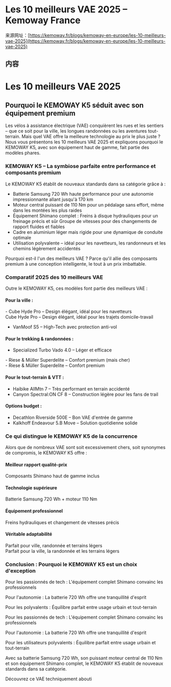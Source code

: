 <!-- TRANSFORM_DIFF_MODIFIED: DO NOT OVERWRITE -->

# Les 10 meilleurs VAE 2025 – Kemoway France

来源网址：[https://kemoway.fr/blogs/kemoway-en-europe/les-10-meilleurs-vae-2025](https://kemoway.fr/blogs/kemoway-en-europe/les-10-meilleurs-vae-2025)

## 内容

<link rel="stylesheet" href="/kmy/assets/css/markdown.css">

# Les 10 meilleurs VAE 2025

## Pourquoi le KEMOWAY K5 séduit avec son équipement premium

Les vélos à assistance électrique (VAE) conquièrent les rues et les sentiers – que ce soit pour la ville, les longues randonnées ou les aventures tout-terrain. Mais quel VAE offre la meilleure technologie au prix le plus juste ? Nous vous présentons les 10 meilleurs VAE 2025 et expliquons pourquoi le KEMOWAY K5, avec son équipement haut de gamme, fait partie des modèles phares.

### KEMOWAY K5 – La symbiose parfaite entre performance et composants premium

Le KEMOWAY K5 établit de nouveaux standards dans sa catégorie grâce à :

- Batterie Samsung 720 Wh haute performance pour une autonomie impressionnante allant jusqu'à 170 km
- Moteur central puissant de 110 Nm pour un pédalage sans effort, même dans les montées les plus raides
- Équipement Shimano complet : Freins à disque hydrauliques pour un freinage précis et sûr Groupe de vitesses pour des changements de rapport fluides et fiables
- Cadre en aluminium léger mais rigide pour une dynamique de conduite optimale
- Utilisation polyvalente – idéal pour les navetteurs, les randonneurs et les chemins légèrement accidentés

Pourquoi est-il l'un des meilleurs VAE ? Parce qu'il allie des composants premium à une conception intelligente, le tout à un prix imbattable.

### Comparatif 2025 des 10 meilleurs VAE

Outre le KEMOWAY K5, ces modèles font partie des meilleurs VAE :

#### Pour la ville :

<div class='old-text'><span class='removed'>- Cube Hyde Pro – Design élégant, idéal pour les navetteurs</span></div>
<div class='new-text'><span class='added'>Cube Hyde Pro – Design élégant, idéal pour les trajets domicile-travail</span></div>

- VanMoof S5 – High-Tech avec protection anti-vol

#### Pour le trekking & randonnées :

- Specialized Turbo Vado 4.0 – Léger et efficace
<div class='old-text'><span class='removed'>- Riese & Müller Superdelite – Confort premium (mais cher)</span></div><div class='new-text'><span class='added'>- Riese & Müller Superdelite – Confort premium</span></div>

#### Pour le tout-terrain & VTT :

- Haibike AllMtn 7 – Très performant en terrain accidenté
- Canyon Spectral:ON CF 8 – Construction légère pour les fans de trail

#### Options budget :

- Decathlon Riverside 500E – Bon VAE d'entrée de gamme
- Kalkhoff Endeavour 5.B Move – Solution quotidienne solide

### Ce qui distingue le KEMOWAY K5 de la concurrence

Alors que de nombreux VAE sont soit excessivement chers, soit synonymes de compromis, le KEMOWAY K5 offre :

#### Meilleur rapport qualité-prix

Composants Shimano haut de gamme inclus

#### Technologie supérieure

Batterie Samsung 720 Wh + moteur 110 Nm

#### Équipement professionnel

Freins hydrauliques et changement de vitesses précis

#### Véritable adaptabilité

<div class='old-text'><span class='removed'>Parfait pour ville, randonnée et terrains légers</span></div>
<div class='new-text'><span class='added'>Parfait pour la ville, la randonnée et les terrains légers</span></div>

### Conclusion : Pourquoi le KEMOWAY K5 est un choix d'exception

<div class='old-text'><span class='removed'>
Pour les passionnés de tech : L'équipement complet Shimano convainc les professionnels

Pour l'autonomie : La batterie 720 Wh offre une tranquillité d'esprit

Pour les polyvalents : Équilibre parfait entre usage urbain et tout-terrain</span></div>

<div class='new-text'><span class='added'>
Pour les passionnés de tech : L'équipement complet Shimano convainc les professionnels

Pour l'autonomie : La batterie 720 Wh offre une tranquillité d'esprit

Pour les utilisateurs polyvalents : Équilibre parfait entre usage urbain et tout-terrain</span></div>

Avec sa batterie Samsung 720 Wh, son puissant moteur central de 110 Nm et son équipement Shimano complet, le KEMOWAY K5 établit de nouveaux standards dans sa catégorie.

Découvrez ce VAE techniquement abouti
